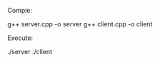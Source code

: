 
Compie: 

g++ server.cpp -o server
g++ client.cpp -o client

Execute:

./server <serverPort>
./client <serverIPAddress> <serverPort>
